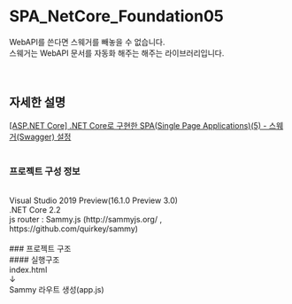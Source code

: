 # SPA_NetCore_Foundation05
WebAPI를 쓴다면 스웨거를 빼놓을 수 없습니다.<br />
스웨거는 WebAPI 문서를 자동화 해주는 해주는 라이브러리입니다.<br />
<br />
<br />
## 자세한 설명
[[ASP.NET Core] .NET Core로 구현한 SPA(Single Page Applications)(5) - 스웨거(Swagger) 설정](https://blog.danggun.net/7689)
<br />
<br />

### 프로젝트 구성 정보
<br />
Visual Studio 2019 Preview(16.1.0 Preview 3.0)<br />
.NET Core 2.2<br />
js router : Sammy.js (http://sammyjs.org/ , https://github.com/quirkey/sammy)
<br />
<br />
### 프로젝트 구조
<br />
#### 실행구조
<br />
index.html<br />
↓<br />
Sammy 라우트 생성(app.js)<br />